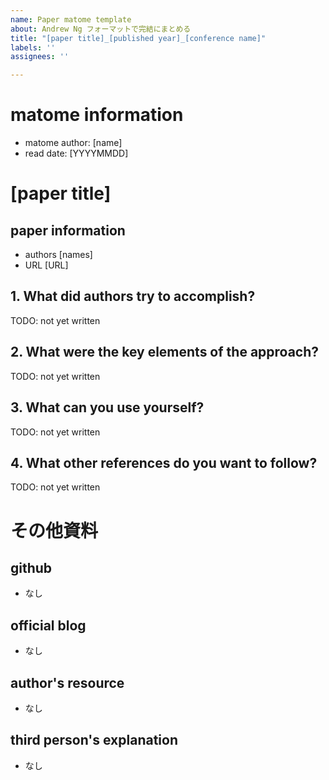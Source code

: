 ```yaml
---
name: Paper matome template
about: Andrew Ng フォーマットで完結にまとめる
title: "[paper title]_[published year]_[conference name]"
labels: ''
assignees: ''

---
```


# matome information
- matome author: [name]
- read date: [YYYYMMDD]

# [paper title]
## paper information
- authors
[names]
- URL
[URL]

## 1. What did authors try to accomplish?

TODO: not yet written

## 2. What were the key elements of the approach?

TODO: not yet written

## 3. What can you use yourself?

TODO: not yet written

## 4. What other references do you want to follow?

TODO: not yet written

# その他資料
## github
- なし

## official blog
- なし

## author's resource
- なし

## third person's explanation
- なし
